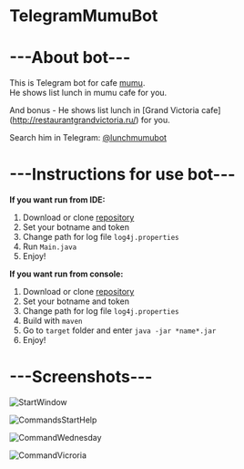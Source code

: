 # TelegramMumuBot

---About bot---
=====================
This is Telegram bot for cafe [mumu](http://cafemumu.ru). <br/>
He shows list lunch in mumu cafe for you.

And bonus - He shows list lunch in [Grand Victoria cafe] (http://restaurantgrandvictoria.ru/) for you.

Search him in Telegram: [@lunchmumubot](https://telegram.me/lunchmumubot)

---Instructions for use bot---
=====================

**If you want run from IDE:**

1. Download or clone [repository](https://github.com/schepach/TelegramMumuBot.git)
2. Set your botname and token
3. Change path for log file `log4j.properties`
4. Run `Main.java`
5. Enjoy!

**If you want run from console:**

1. Download or clone [repository](https://github.com/schepach/TelegramMumuBot.git)
2. Set your botname and token
3. Change path for log file `log4j.properties`
4. Build with `maven`
5. Go to `target` folder and enter `java -jar *name*.jar`
6. Enjoy!

---Screenshots---
=====================
![StartWindow](https://photos-4.dropbox.com/t/2/AAByf2svEzfDUbkLHhZRhUMFJByjNrGtIhi0FLhL2AZVnw/12/141806364/png/32x32/3/1480881600/0/2/StartWindow.png/EPT7y2wYroUKIAIoAg/8y_C_GQ7eGUr9qHpj8f2IW7UZDNjZlOjHzqBN-ZPl-Q?size_mode=3&dl=0&size=1600x1200) <br/>

![CommandsStartHelp](https://photos-6.dropbox.com/t/2/AABjZwVKit5cgsNhao7HTwhJ7O1QmvFCeaQfv-lpvRvpNw/12/141806364/png/32x32/3/1480881600/0/2/start%3Ahelp.png/EPT7y2wYsIUKIAIoAg/FnPB-XedInte6MUcT7nT1R7fsqre6-lY1FuZ_-5C6_I?size_mode=3&dl=0&size=1600x1200) <br/>

![CommandWednesday](https://photos-5.dropbox.com/t/2/AAALkRKXwVGVZswX6AMgHCeTkR4jHGJ89trjhDf93C_Utw/12/141806364/png/32x32/3/1480881600/0/2/wednesday.png/EPT7y2wYroUKIAIoAg/7pyVFPl7CU-aJY8NrBaABNYNWmsJyfTDedi_7iiZ7aU?size_mode=3&dl=0&size=1600x1200) <br/>

![CommandVicroria](https://photos-1.dropbox.com/t/2/AACnPgFNLToZB5IePy3aB8nZIWm5GTNe46KA3hDBcsVCtQ/12/141806364/png/32x32/3/1480881600/0/2/victoria.png/EPT7y2wYroUKIAIoAg/ZpJNrhch4HH-_kepvEIjicAdLWOKbYEukeVypEmoagM?size_mode=3&dl=0&size=1600x1200) <br/>


